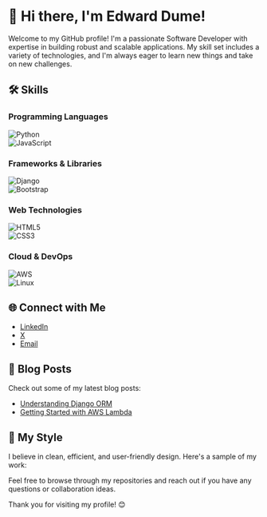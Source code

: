 # 👋 Hi there, I'm Edward Dume!

Welcome to my GitHub profile! I'm a passionate Software Developer with expertise in building robust and scalable applications. My skill set includes a variety of technologies, and I'm always eager to learn new things and take on new challenges.

## 🛠️ Skills

### Programming Languages
 ![Python](https://img.shields.io/badge/-Python-3776AB?style=flat-square&logo=python&logoColor=white)  
 ![JavaScript](https://img.shields.io/badge/-JavaScript-F7DF1E?style=flat-square&logo=javascript&logoColor=black)  

### Frameworks & Libraries
 ![Django](https://img.shields.io/badge/-Django-092D45?style=flat-square&logo=django&logoColor=white)  
 ![Bootstrap](https://img.shields.io/badge/-Bootstrap-563D7C?style=flat-square&logo=bootstrap&logoColor=white)  

### Web Technologies
 ![HTML5](https://img.shields.io/badge/-HTML5-E34F26?style=flat-square&logo=html5&logoColor=white)  
 ![CSS3](https://img.shields.io/badge/-CSS3-1572B6?style=flat-square&logo=css3&logoColor=white)  

### Cloud & DevOps
 ![AWS](https://img.shields.io/badge/-AWS-232F3E?style=flat-square&logo=amazonaws&logoColor=white)  
 ![Linux](https://img.shields.io/badge/-Linux-FCC624?style=flat-square&logo=linux&logoColor=black)  

## 🌐 Connect with Me

- [LinkedIn](https://www.linkedin.com/in/edward-dume)
- [X](https://x.com/dume_edu)
- [Email](mailto:your.edwarddume55@gmail.com)

## 📝 Blog Posts

Check out some of my latest blog posts:
- [Understanding Django ORM](https://yourblog.com/post1)
- [Getting Started with AWS Lambda](https://yourblog.com/post2)

## 🎨 My Style

I believe in clean, efficient, and user-friendly design. Here's a sample of my work:

Feel free to browse through my repositories and reach out if you have any questions or collaboration ideas. 

Thank you for visiting my profile! 😊

